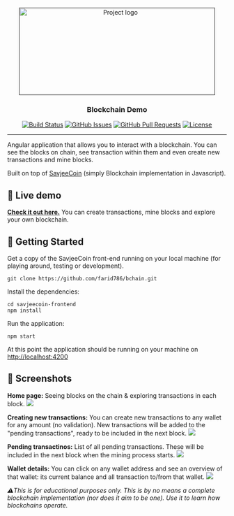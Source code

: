 <p align="center">
  <a href="" rel="noopener">
 <img width=450px height=200px src="https://farid786.github.io/bchain/assets/img/github-project-logo.png" alt="Project logo"></a>
</p>

<h3 align="center">Blockchain Demo</h3>

<div align="center">

  [![Build Status](https://travis-ci.org/Savjee/savjeecoin-frontend.svg?branch=master)](https://travis-ci.org/farid786/bchain)
  [![GitHub Issues](https://img.shields.io/github/issues/farid786/bchain.svg)](https://github.com/farid786/bearclaw/issues)
  [![GitHub Pull Requests](https://img.shields.io/github/issues-pr/farid786/bchain.svg)](https://github.com/farid786/bearclaw/pulls)
  [![License](https://img.shields.io/badge/license-MIT-blue.svg)](/LICENSE)

</div>

---


Angular application that allows you to interact with a blockchain. You can see the blocks on chain, see transaction within them and even create new transactions and mine blocks.

Built on top of [SavjeeCoin](https://github.com/Savjee/SavjeeCoin) (simply Blockchain implementation in Javascript).

## 👀 Live demo
**[Check it out here.](https://farid786.github.io/bchain/)** You can create transactions, mine blocks and explore your own blockchain.

## 🏁 Getting Started <a name = "getting_started"></a>
Get a copy of the SavjeeCoin front-end running on your local machine (for playing around, testing or development).

```
git clone https://github.com/farid786/bchain.git
```

Install the dependencies:
```
cd savjeecoin-frontend
npm install
```

Run the application:
```
npm start
```

At this point the application should be running on your machine on [http://localhost:4200](http://localhost:4200)


## 📸 Screenshots

**Home page:** Seeing blocks on the chain & exploring transactions in each block.
![](https://farid786.github.io/bchain/assets/screenshots/blockchain-overview.png)

**Creating new transactions:** You can create new transactions to any wallet for any amount (no validation). New transactions will be added to the "pending transactions", ready to be included in the next block.
![](https://farid786.github.io/bchain/assets/screenshots/create-new-transactions.png)

**Pending transactinos:** List of all pending transactions. These will be included in the next block when the mining process starts.
![](https://farid786.github.io/bchain/assets/screenshots/pending-transactions.png)

**Wallet details:** You can click on any wallet address and see an overview of that wallet: its current balance and all transaction to/from that wallet.
![](https://farid786.github.io/bchain/assets/screenshots/wallet-details.png)

*⚠️This is for educational purposes only. This is by no means a complete blockchain implementation (nor does it aim to be one). Use it to learn how blockchains operate.*

